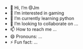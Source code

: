 - 👋 Hi, I’m @Jm
- 👀 I’m interested in gaming
- 🌱 I’m currently learning python
- 💞️ I’m looking to collaborate on ...
- 📫 How to reach me ...
- 😄 Pronouns: ...
- ⚡ Fun fact: ...

<!---
Jm-minecraft/Jm-minecraft is a ✨ special ✨ repository because its `README.md` (this file) appears on your GitHub profile.
You can click the Preview link to take a look at your changes.
--->

